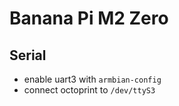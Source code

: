 # Banana Pi M2 Zero

## Serial

* enable uart3 with `armbian-config`
* connect octoprint to `/dev/ttyS3`
